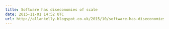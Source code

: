 ```yaml
---
title: Software has diseconomies of scale
date: 2015-11-01 14:52 UTC
url: http://allankelly.blogspot.co.uk/2015/10/software-has-diseconomies-of-scale-not.html
---
```


